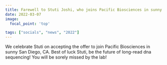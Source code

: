 ```yaml
---
title: Farewell to Stuti Joshi, who joins Pacific Biosciences in sunny California!
date: 2022-03-07
image:
  focal_point: 'top'

tags: ["socials", "news", "2022"]
---
```


We celebrate Stuti on accepting the offer to join Pacific Biosciences in sunny San Diego, CA. Best of luck Stuti, be the future of long-read dna sequencing! You will be sorely missed by the lab!

<!--more-->


